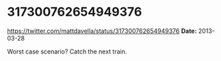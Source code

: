 # 317300762654949376
https://twitter.com/mattdavella/status/317300762654949376
**Date:** 2013-03-28

Worst case scenario? Catch the next train.
